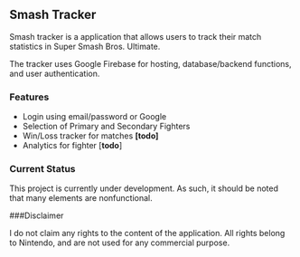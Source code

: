 ## Smash Tracker

Smash tracker is a application that allows users to track their match statistics in Super Smash Bros. Ultimate.

The tracker uses Google Firebase for hosting, database/backend functions, and user authentication.

### Features

- Login using email/password or Google
- Selection of Primary and Secondary Fighters
- Win/Loss tracker for matches **[todo]**
- Analytics for fighter [**todo**]

### Current Status

This project is currently under development. As such, it should be noted that many elements are nonfunctional.

###Disclaimer

I do not claim any rights to the content of the application. All rights belong to Nintendo, and are not used for any commercial purpose.
